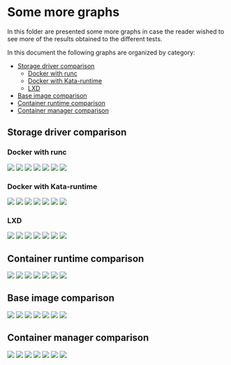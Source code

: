 # Some more graphs
In this folder are presented some more graphs in case the reader wished to see more of the results obtained to the 
different tests.

In this document the following graphs are organized by category:
 - [Storage driver comparison](#storage-driver-comparison)
   - [Docker with runc](#docker-with-runc)
   - [Docker with Kata-runtime](#docker-with-kata-runtime)
   - [LXD](#lxd)
 - [Base image comparison](#base-image-comparison)
 - [Container runtime comparison](#container-runtime-comparison)
 - [Container manager comparison](#container-manager-comparison)

## Storage driver comparison
### Docker with runc
![](docker-alpine-runc-hello-world.png)
![](docker-alpine-runc-http-server.png)
![](docker-alpine-runc-ping.png)
![](docker-alpine-runc-db-read.png)
![](docker-alpine-runc-db-write.png)
![](docker-alpine-runc-io-read.png)
![](docker-alpine-runc-io-write.png)

### Docker with Kata-runtime
![](docker-alpine-kata-runtime-hello-world.png)
![](docker-alpine-kata-runtime-http-server.png)
![](docker-alpine-kata-runtime-ping.png)
![](docker-alpine-kata-runtime-db-read.png)
![](docker-alpine-kata-runtime-db-write.png)
![](docker-alpine-kata-runtime-io-read.png)
![](docker-alpine-kata-runtime-io-write.png)

### LXD
![](lxd-alpine-lxc-hello-world.png)
![](lxd-alpine-lxc-http-server.png)
![](lxd-alpine-lxc-ping.png)
![](lxd-alpine-lxc-db-read.png)
![](lxd-alpine-lxc-db-write.png)
![](lxd-alpine-lxc-io-read.png)
![](lxd-alpine-lxc-io-write.png)

## Container runtime comparison
![](docker-alpine-hello-world.png)
![](docker-alpine-http-server.png)
![](docker-alpine-ping.png)
![](docker-alpine-db-read.png)
![](docker-alpine-db-write.png)
![](docker-alpine-io-read.png)
![](docker-alpine-io-write.png)

## Base image comparison
![](docker-hello-world.png)
![](docker-http-server.png)
![](docker-ping.png)
![](docker-db-read.png)
![](docker-db-write.png)
![](docker-io-read.png)
![](docker-io-write.png)

## Container manager comparison
![](container-manager-hello-world.png)
![](container-manager-http-server.png)
![](container-manager-ping.png)
![](container-manager-db-read.png)
![](container-manager-db-write.png)
![](container-manager-io-read.png)
![](container-manager-io-write.png)
